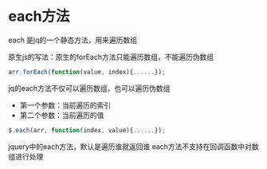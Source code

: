 # each方法

each 是jq的一个静态方法，用来遍历数组

原生js的写法：原生的forEach方法只能遍历数组，不能遍历伪数组
```js
arr.forEach(function(value, index){......});
```

jq的each方法不仅可以遍历数组，也可以遍历伪数组
* 第一个参数：当前遍历的索引
* 第二个参数：当前遍历的值
```js
$.each(arr, function(index, value){......});
```

jquery中的each方法，默认是遍历谁就返回谁
each方法不支持在回调函数中对数组进行处理
